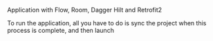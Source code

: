 Application with Flow, Room, Dagger Hilt and Retrofit2


To run the application, all you have to do is sync the project when this process is complete, and then launch
